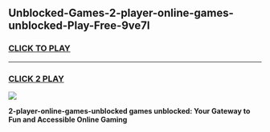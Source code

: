 
## Unblocked-Games-2-player-online-games-unblocked-Play-Free-9ve7l
<h3>
<a href="https://premium76.site?title=2-player-online-games-unblocked&ref=18A1">CLICK TO PLAY</a></h3>
<hr>

<h3>
<a href="https://premium76.site?title=2-player-online-games-unblocked&ref=18A1">CLICK 2 PLAY</a>
  
</h3>

<a href="https://premium76.site?title=2-player-online-games-unblocked&ref=18A1"><img src="https://clearcache.store/games.png"></a>


**2-player-online-games-unblocked games unblocked: Your Gateway to Fun and Accessible Online Gaming**
